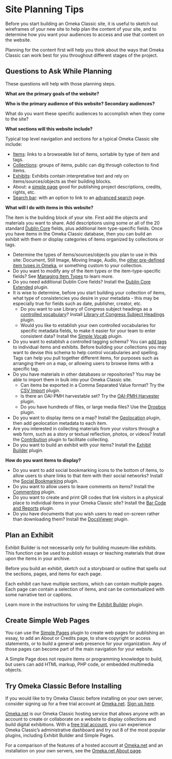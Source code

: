 # Site Planning Tips

Before you start building an Omeka Classic site, it is useful to sketch out wireframes of your new site to help plan the content of your site, and to determine how you want your audiences to access and use that content on the website.

Planning for the content first will help you think about the ways that Omeka Classic can work best for you throughout different stages of the project. 

Questions to Ask While Planning
---------------------------------------------------------------
These questions will help with those planning steps.

**What are the primary goals of the website?**

**Who is the primary audience of this website? Secondary audiences?** 

What do you want these specific audiences to accomplish when they come to the site?

**What sections will this website include?** 

Typical top level navigation and sections for a typical Omeka Classic site include:  

  - [Items](../Content/Items.md): links to a browseable list of items, sortable by type of item and tags.
  - [Collections](../Content/Collections.md): groups of items, public can dig through collection to find items.
  - [Exhibits](../Plugins/ExhibitBuilder.md): Exhibits contain interpretative text and rely on items/sources/objects as their building blocks.
  - About: a [simple page](../Plugins/SimplePages.md) good for publishing project descriptions, credits, rights, etc.
  - [Search bar](../GettingStarted/Searching.md#basic-search): with an option to link to an [advanced search](../GettingStarted/Searching.md#advanced-search) page.

**What will I do with items in this website?**

The item is the building block of your site. 
First add the objects and materials you want to share. 
Add descriptions using some or all of the 20 standard [Dublin Core](../Content/Working_with_Dublin_Core.md) fields, plus additional item type-specific fields. 
Once you have items in the Omeka Classic database, then you can build an exhibit with them or display categories of items organized by collections or tags.

- Determine the types of items/sources/objects you plan to use in this site: Document, Still Image, Moving Image, Audio, the [other pre-defined item types in Omeka](../Content/Item_Types.md#pre-defined-item-types), or something custom to your collection.
- Do you want to modify any of the item types or the item-type-specific fields? See [Managing Item Types](../Content/Item_Types.md) to learn more.
- Do you need additional Dublin Core fields? Install the [Dublin Core Extended](../Plugins/DublinCoreExtended.md) plugin.
- It is wise to determine, before you start building your collection of items, what type of consistencies you desire in your metadata - this may be especially true for fields such as date, publisher, creator, etc. 
	* Do you want to use Library of Congress subject headings as a [controlled vocabulary](https://en.wikipedia.org/wiki/Controlled_vocabulary)? Install [Library of Congress Subject Headings](../Plugins/Library_of_Congress_Suggest.md) plugin. 
	* Would you like to establish your own controlled vocabularies for specific metadata fields, to make it easier for your team to enter consistent data? Install the [Simple Vocab](../Plugins/SimpleVocab.md) plugin.
- Do you want to establish a controlled tagging schema? You can [add tags](../Content/Tags.md) to individual items and exhibits. Before building your collections you may want to devise this schema to help control vocabularies and spelling. Tags can help you pull together different items, for purposes such as arranging them on a map, or allowing users to browse items with a specific tag.
- Do you have materials in other databases or repositories? You may be able to import them in bulk into your Omeka Classic site. 
	* Can items be exported in a Comma Separated Value format? Try the [CSV Import](../Plugins/CSV_Import.md) plugin.
	* Is there an OAI-PMH harvestable set? Try the [OAI-PMH Harvester](../Plugins/OaipmhHarvester.md) plugin.
	* Do you have hundreds of files, or large media files? Use the [Dropbox](../Plugins/Dropbox.md) plugin.
- Do you want to display items on a map? Install the [Geolocation](../Plugins/Geolocation.md) plugin, then add geolocation metadata to each item.
- Are you interested in collecting materials from your visitors through a web form, such as a story or textual reflection, photos, or videos? Install the [Contribution](../Plugins/Contribution.md) plugin to facilitate collecting.
- Do you want to build an exhibit with your items? Install the [Exhibit Builder](../Plugins/ExhibitBuilder.md) plugin.

**How do you want items to display?**

- Do you want to add social bookmarking icons to the bottom of items, to allow users to share links to that item with their social networks? Install the [Social Bookmarking](../Plugins/SocialBookmarking.md) plugin.
- Do you want to allow users to leave comments on items? Install the [Commenting](../Plugins/Commenting.md) plugin.
-   Do you want to create and print QR codes that link visitors in a physical place to individual items in your Omeka Classic site? Install the [Bar Code and Reports](../Plugins/Reports.md) plugin.
-   Do you have documents that you wish users to read on-screen rather than downloading them? Install the [DocsViewer](../Plugins/DocsViewer.md) plugin.

Plan an Exhibit 
------------------------------------------------------------

Exhibit Builder is not necessarily only for building museum-like exhibits. This function can be used to publish essays or teaching materials that draw upon the items in your archive.

Before you build an exhibit, sketch out a storyboard or outline that spells out the sections, pages, and items for each page.

Each exhibit can have multiple sections, which can contain multiple pages. Each page can contain a selection of items, and can be contextualized with some narrative text or captions.

Learn more in the instructions for using the [Exhibit Builder](../Plugins/ExhibitBuilder.md) plugin.

Create Simple Web Pages
---------------------

You can use the [Simple Pages](../Plugins/SimplePages.md) plugin to create web pages for publishing an essay, to add an About or Credits page, to share copyright or access statements, or to build a general web presence for your organization. Any of those pages can become part of the main navigation for your website.

A Simple Page does not require items or programming knowledge to build, but users can add HTML markup, PHP code, or embedded multimedia objects.

Try Omeka Classic Before Installing
---

If you would like to try Omeka Classic before installing on your own server, consider signing up for a free trial account at
[Omeka.net](http://www.omeka.net/). [Sign up here](https://www.omeka.net/signup).

[Omeka.net](http://www.omeka.net/) is our Omeka Classic hosting service that allows anyone with an account to create or collaborate on a website to display collections and build digital exhibitions. With a [free trial account](https://info.omeka.net/signup/), you can experience Omeka Classic’s administrative dashboard and try out 8 of the most popular plugins, including Exhibit Builder and Simple Pages.

For a comparison of the features of a hosted account at [Omeka.net](http://www.omeka.net/) and an installation on your own servers, see the [Omeka.net About page](http://info.omeka.net/about/).
